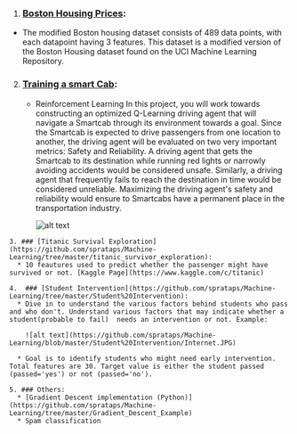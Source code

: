 
   1. ### [Boston Housing Prices](https://github.com/sprataps/Machine-Learning/tree/master/Boston_Housing):  
   *  The modified Boston housing dataset consists of 489 data points, with each datapoint having 3 features. This dataset is a               modified version of the Boston Housing dataset found on the UCI Machine Learning Repository.
      
      
   2. ### [Training a smart Cab](https://github.com/sprataps/Machine-Learning/tree/master/Smart%20Cab):
      * Reinforcement Learning
         In this project, you will work towards constructing an optimized Q-Learning driving agent that will navigate a Smartcab through          its environment towards a goal. Since the Smartcab is expected to drive passengers from one location to another, the driving            agent will be evaluated on two very important metrics: Safety and Reliability. A driving agent that gets the Smartcab to its            destination while running red lights or narrowly avoiding accidents would be considered unsafe. Similarly, a driving agent that          frequently fails to reach the destination in time would be considered unreliable. Maximizing the driving agent's safety and              reliability would ensure to Smartcabs have a permanent place in the transportation industry.
         
         ![alt text](https://github.com/sprataps/Machine-Learning/blob/master/Smart%20Cab/Capture.JPG)
   
    3. ### [Titanic Survival Exploration](https://github.com/sprataps/Machine-Learning/tree/master/titanic_survivor_exploration):
      * 10 feautures used to predict whether the passenger might have survived or not. [Kaggle Page](https://www.kaggle.com/c/titanic) 

    4.  ### [Student Intervention](https://github.com/sprataps/Machine-Learning/tree/master/Student%20Intervention):
      * Dive in to understand the various factors behind students who pass and who don't. Understand various factors that may indicate whether a student(probable to fail)  needs an intervention or not. Example:
      
        ![alt text](https://github.com/sprataps/Machine-Learning/blob/master/Student%20Intervention/Internet.JPG)
       
      * Goal is to identify students who might need early intervention. Total features are 30. Target value is either the student passed (passed='yes') or not (passed='no'). 

    5. ### Others: 
      * [Gradient Descent implementation (Python)](https://github.com/sprataps/Machine-Learning/tree/master/Gradient_Descent_Example)
      * Spam classification
      

